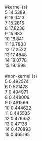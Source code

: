#kernel (s) </br>
5 14.5389 </br>
6 16.3413 </br>
7 15.2816 </br>
8 17.8236 </br>
9 15.983 </br>
10 16.841 </br>
11 16.7803 </br>
12 17.2522 </br>
13 17.4848 </br>
14 19.0778 </br>
15 19.1698 </br>
</br>
#non-kernel (s) </br>
5 0.492574 </br>
6 0.521478 </br>
7 0.494971 </br>
8 0.448009 </br>
9 0.491566 </br>
10 0.444622 </br>
11 0.445535 </br>
12 0.476952 </br>
13 0.47138 </br>
14 0.476893 </br>
15 0.465195 </br>
